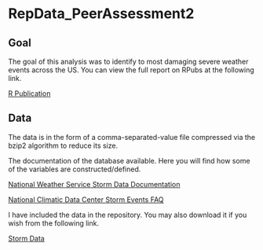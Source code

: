 RepData_PeerAssessment2
=======================
## Goal

The goal of this analysis was to identify to most damaging severe weather events across the US. You can view the full report on RPubs at the following link.


[R Publication](http://rpubs.com/mmaldo/252623)


## Data

The data is in the form of a comma-separated-value file compressed via the bzip2 algorithm to reduce its size.

The documentation of the database available. Here you will find how some of the variables are constructed/defined.

[National Weather Service Storm Data Documentation](https://d396qusza40orc.cloudfront.net/repdata%2Fpeer2_doc%2Fpd01016005curr.pdf)

[National Climatic Data Center Storm Events FAQ](https://d396qusza40orc.cloudfront.net/repdata%2Fpeer2_doc%2FNCDC%20Storm%20Events-FAQ%20Page.pdf)

I have included the data in the repository. You may also download it if you wish from the following link.

[Storm Data](https://d396qusza40orc.cloudfront.net/repdata%2Fdata%2FStormData.csv.bz2)
